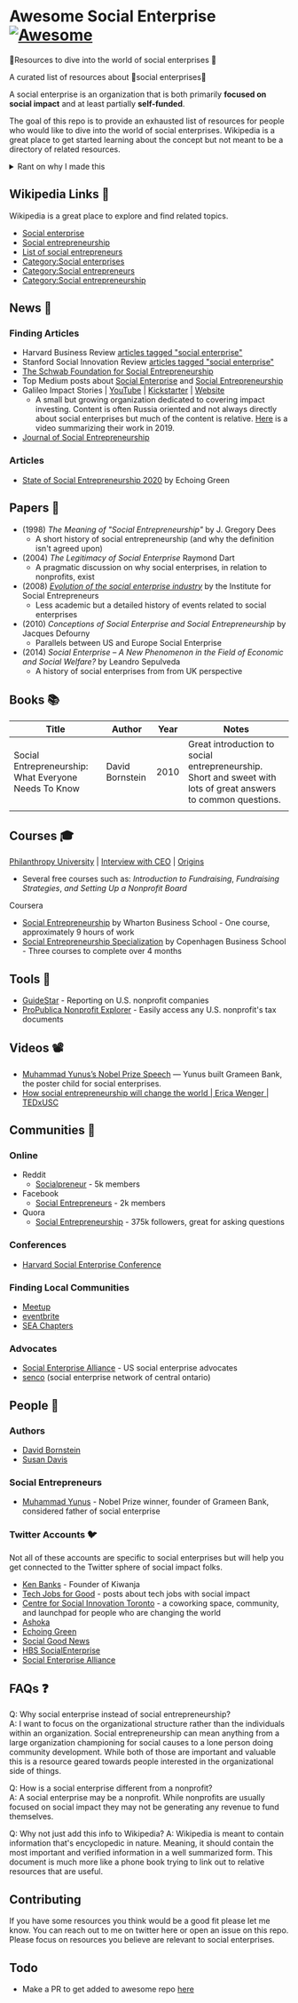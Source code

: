 # Awesome Social Enterprise [![Awesome](https://awesome.re/badge-flat2.svg)](https://awesome.re)
📗Resources to dive into the world of social enterprises 🌼 

A curated list of resources about 🌼social enterprises🌼

A social enterprise is an organization that is both primarily **focused on social impact** and at least partially **self-funded**.

The goal of this repo is to provide an exhausted list of resources for people who would like to dive into the world of social enterprises. Wikipedia is a great place to get started learning about the concept but not meant to be a directory of related resources.

<details>
  <summary>Rant on why I made this</summary>
  
  When I was at Eckerd College I repeatedly bumped into the concept of social enterprises. First, in a course called _Technology, Society, and The Environment_, then through meeting the CTO of a social enterprise, and finally by taking a course called _Social Entrepreneurship_. Each step along the way I fell more in love with the concept of social enterprises. However, I never felt like there was an easy way to connect to the world of social enterprises. Eventually, I set a Google news alert for weekly digests of anything related to "social entrepreneurs." That worked okay but I still felt like I was missing out on something. Fast-forward a few years and I find myself heavily involved in a nonprofit called [hackNY](https://hackny.org/), working at The New York Times, and having a stronger urge than ever to learn about social enterprises. As such, I've started compiling this list of resources to make it easy for people to connect with the world of social enterprises. See the FAQs at the bottom for some common questions.
  
</details>

## Wikipedia Links 🔗

Wikipedia is a great place to explore and find related topics.

* [Social enterprise](https://en.wikipedia.org/wiki/Social_enterprise)
* [Social entrepreneurship](https://en.wikipedia.org/wiki/Social_entrepreneurship)
* [List of social entrepreneurs](https://en.wikipedia.org/wiki/List_of_social_entrepreneurs)
* [Category:Social enterprises](https://en.wikipedia.org/wiki/Category:Social_enterprises)
* [Category:Social entrepreneurs](https://en.wikipedia.org/wiki/Category:Social_entrepreneurs)
* [Category:Social entrepreneurship](https://en.wikipedia.org/wiki/Category:Social_entrepreneurship)
 

 ## News 📰

### Finding Articles
* Harvard Business Review [articles tagged "social enterprise"](https://hbr.org/topic/social-enterprise)
* Stanford Social Innovation Review [articles tagged "social enterprise"](https://ssir.org/topics/category/social_enterprise#)
* [The Schwab Foundation for Social Entrepreneurship](https://www.weforum.org/communities/schwab-foundation-for-social-entrepreneurship/articles)
* Top Medium posts about [Social Enterprise](https://medium.com/tag/social-entrepreneurship/archive/) and [Social Entrepreneurship](https://medium.com/tag/social-entrepreneurship/archive)
* Galileo Impact Stories | [YouTube](https://www.youtube.com/channel/UCtpwKxUCqGfHPKSqYKgfphw) | [Kickstarter](https://www.kickstarter.com/projects/baurens/pro-russia) | [Website](https://iiic.ch/)  
    * A small but growing organization dedicated to covering impact investing. Content is often Russia oriented and not always directly about social enterprises but much of the content is relative. [Here](https://youtu.be/Pzxz38AnXCc) is a video summarizing their work in 2019.
* [Journal of Social Entrepreneurship](https://www.tandfonline.com/toc/rjse20/current)

### Articles
* [State of Social Entrepreneurship 2020](https://echoinggreen.org/news/state-of-social-entrepreneurship-2020/) by Echoing Green

## Papers 📃
* (1998) _The Meaning of "Social Entrepreneurship"_ by J. Gregory Dees
    - A short history of social entrepreneurship (and why the definition isn't agreed upon)
* (2004) _The Legitimacy of Social Enterprise_ Raymond Dart
    - A pragmatic discussion on why social enterprises, in relation to nonprofits, exist
* (2008) [_Evolution of the social enterprise industry_](
https://socialent.org/documents/EVOLUTIONOFTHESOCIALENTERPRISEINDUSTRY--ACHRONOLOGYOFKEYEVENTS.pdf) by the Institute for Social Entrepreneurs
    - Less academic but a detailed history of events related to social enterprises
* (2010) _Conceptions of Social Enterprise and Social Entrepreneurship_ by Jacques Defourny
    - Parallels between US and Europe Social Enterprise
* (2014) _Social Enterprise – A New Phenomenon in the Field of Economic and Social Welfare?_ by Leandro Sepulveda
    - A history of social enterprises from from UK perspective

## Books 📚

| Title | Author | Year | Notes |
|-------|--------|------|-------|
|Social Entrepreneurship: What Everyone Needs To Know|David Bornstein|2010| Great introduction to social entrepreneurship. Short and sweet with lots of great answers to common questions. |
|       |        |      |       |


## Courses 🎓
[Philanthropy University](https://courses.philanthropyu.org/courses) | [Interview with CEO](https://iblnews.org/philanthropy-universitys-connor-diemand-yauman/) | [Origins](https://www.nytimes.com/2015/10/17/your-money/online-university-helps-philanthropic-groups-and-their-leaders.html)  

* Several free courses such as: _Introduction to Fundraising_, _Fundraising Strategies_, _and Setting Up a Nonprofit Board_

Coursera  
* [Social Entrepreneurship](https://www.coursera.org/learn/wharton-social-entrepreneurship) by Wharton Business School - One course, approximately 9 hours of work
* [Social Entrepreneurship Specialization](https://www.coursera.org/specializations/social-entrepreneurship-cbs) by Copenhagen Business School - Three courses to complete over 4 months


## Tools 🔨
* [GuideStar](https://www.guidestar.org) - Reporting on U.S. nonprofit companies
* [ProPublica Nonprofit Explorer](https://projects.propublica.org/nonprofits/) - Easily access any U.S. nonprofit's tax documents

## Videos 📽️
* [Muhammad Yunus’s Nobel Prize Speech](https://www.nobelprize.org/prizes/peace/2006/yunus/lecture/) — Yunus built Grameen Bank, the poster child for social enterprises.
* [How social entrepreneurship will change the world | Erica Wenger | TEDxUSC](https://www.youtube.com/watch?v=KrQuGTvwl0s)

## Communities 🤝

### Online 

* Reddit    
    * [Socialpreneur](https://www.reddit.com/r/Socialpreneur/) - 5k members  
* Facebook  
    * [Social Entrepreneurs](https://www.facebook.com/groups/socentnet/) -  2k members
* Quora
    * [Social Entrepreneurship](https://www.quora.com/topic/Social-Entrepreneurship) - 375k followers, great for asking questions

### Conferences

* [Harvard Social Enterprise Conference](http://socialenterpriseconference.org)

### Finding Local Communities
* [Meetup](https://www.meetup.com/)
* [eventbrite](https://www.eventbrite.com/)
* [SEA Chapters](https://socialenterprise.us/programs/chapter-directory/)

### Advocates

* [Social Enterprise Alliance](https://socialenterprise.us/) - US social enterprise advocates  
* [senco](https://senco.io/home/) (social enterprise network of central ontario)


## People 🧑

### Authors
* [David Bornstein](https://en.wikipedia.org/wiki/David_Bornstein_(author))
* [Susan Davis](https://en.wikipedia.org/wiki/Susan_Davis_(author))

### Social Entrepreneurs
* [Muhammad Yunus](https://en.wikipedia.org/wiki/Muhammad_Yunus) - Nobel Prize winner, founder of Grameen Bank, considered father of social enterprise

### Twitter Accounts 🐦

Not all of these accounts are specific to social enterprises but will help you get connected to the Twitter sphere of social impact folks.

* [Ken Banks](https://twitter.com/kiwanja) - Founder of Kiwanja
* [Tech Jobs for Good](https://twitter.com/techjobsforgood) - posts about tech jobs with social impact 
* [Centre for Social Innovation Toronto](https://twitter.com/csiTO) - a coworking space, community, and launchpad for people who are changing the world
* [Ashoka](https://twitter.com/Ashoka)
* [Echoing Green](https://twitter.com/echoinggreen)
* [Social Good News](https://twitter.com/mysocialgood)
* [HBS SocialEnterprise](https://twitter.com/HBSSEI)
* [Social Enterprise Alliance](https://twitter.com/SEAlliance)


## FAQs ❓

Q: Why social enterprise instead of social entrepreneurship?  
A: I want to focus on the organizational structure rather than the individuals within an organization. Social entrepreneurship can mean anything from a large organization championing for social causes to a lone person doing community development. While both of those are important and valuable this is a resource geared towards people interested in the organizational side of things.

Q: How is a social enterprise different from a nonprofit?  
A: A social enterprise may be a nonprofit. While nonprofits are usually focused on social impact they may not be generating any revenue to fund themselves.

Q: Why not just add this info to Wikipedia?
A: Wikipedia is meant to contain information that's encyclopedic in nature. Meaning, it should contain the most important and verified information in a well summarized form. This document is much more like a phone book trying to link out to relative resources that are useful.

## Contributing

If you have some resources you think would be a good fit please let me know. You can reach out to me on twitter here or open an issue on this repo. Please focus on resources you believe are relevant to social enterprises.


## Todo
* Make a PR to get added to awesome repo [here](https://github.com/sindresorhus/awesome#business)